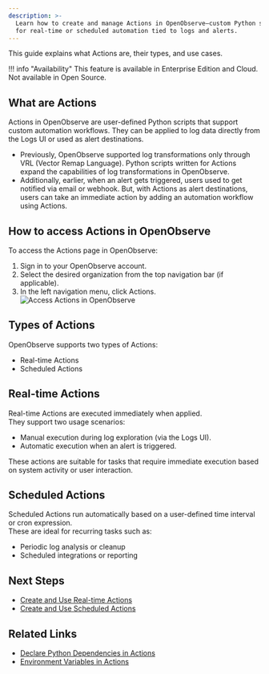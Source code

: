 ```yaml
---
description: >-
  Learn how to create and manage Actions in OpenObserve—custom Python scripts
  for real-time or scheduled automation tied to logs and alerts.
---
```

This guide explains what Actions are, their types, and use cases.

!!! info "Availability"
    This feature is available in Enterprise Edition and Cloud. Not available in Open Source.
    
## What are Actions  
Actions in OpenObserve are user-defined Python scripts that support custom automation workflows. They can be applied to log data directly from the Logs UI or used as alert destinations. 

- Previously, OpenObserve supported log transformations only through VRL (Vector Remap Language). Python scripts written for Actions expand the capabilities of log transformations in OpenObserve.  
- Additionally, earlier, when an alert gets triggered, users used to get notified via email or webhook. But, with Actions as alert destinations, users can take an immediate action by adding an automation workflow using Actions. 

## How to access Actions in OpenObserve
To access the Actions page in OpenObserve:

1. Sign in to your OpenObserve account.
2. Select the desired organization from the top navigation bar (if applicable).
3. In the left navigation menu, click Actions.
![Access Actions in OpenObserve](../../images/actions-go-to-actions-menu.png)

## Types of Actions  
OpenObserve supports two types of Actions:

- Real-time Actions  
- Scheduled Actions

## Real-time Actions  
Real-time Actions are executed immediately when applied.   
They support two usage scenarios:

- Manual execution during log exploration (via the Logs UI).  
- Automatic execution when an alert is triggered.

These actions are suitable for tasks that require immediate execution based on system activity or user interaction.

## Scheduled Actions  
Scheduled Actions run automatically based on a user-defined time interval or cron expression.  
These are ideal for recurring tasks such as:

- Periodic log analysis or cleanup  
- Scheduled integrations or reporting

## Next Steps

- [Create and Use Real-time Actions](../create-and-use-real-time-actions/) 
- [Create and Use Scheduled Actions](../create-and-use-scheduled-actions/)   

## Related Links

- [Declare Python Dependencies in Actions](../declare-python-dependencies-in-O2-actions/)
- [Environment Variables in Actions](../environment-variables-in-actions/)
